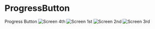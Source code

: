 # ProgressButton
Progress Button 
![Screen 4th](https://user-images.githubusercontent.com/54734868/175780475-5f2ed382-8955-4c63-94b0-17de19c4ed89.png)
![Screen 1st](https://user-images.githubusercontent.com/54734868/175780476-006db425-e5bf-4472-8d96-124c6bd17d9e.png)
![Screen 2nd](https://user-images.githubusercontent.com/54734868/175780477-d447ac61-a56b-41d2-a6c0-877d4faacba4.png)
![Screen 3rd](https://user-images.githubusercontent.com/54734868/175780479-3e5dd0ce-8f99-46f2-a7d5-642a092ab900.png)
